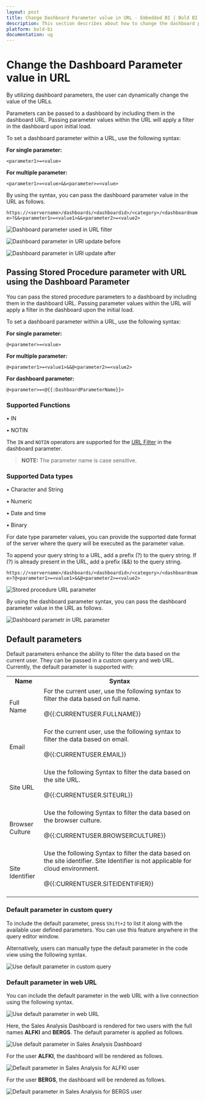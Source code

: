 ```yaml
---
layout: post
title: Change Dashboard Parameter value in URL - Embedded BI | Bold BI
description: This section describes about how to change the dashboard parameter value in Bold BI Embedded using URL. 
platform: bold-bi
documentation: ug
---
```


# Change the Dashboard Parameter value in URL

By utilizing dashboard parameters, the user can dynamically change the value of the URLs.

Parameters can be passed to a dashboard by including them in the dashboard URL. Passing parameter values within the URL will apply a filter in the dashboard upon initial load.

To set a dashboard parameter within a URL, use the following syntax:

<b>For single parameter:</b>

`<parameter1>=<value>`

<b>For multiple parameter:</b>

`<parameter1>=<value>&&<parameter>=<value>`

By using the syntax, you can pass the dashboard parameter value in the URL as follows.

`https://<servername>/dashboards/<dashboardid>/<category>/<dashboardname>?&&<parameter1>=<value1>&&<parameter2>=<value2>`

![Dashboard parameter used in URL filter](/static/assets/working-with-datasource/dashboard-parameter/images/dashboard-parameter-for-url-update.png)

![Dashboard parameter in URl update before](/static/assets/working-with-datasource/dashboard-parameter/images/dashboard-parameter-in-url-update-before.png)

![Dashboard parameter in URl update after](/static/assets/working-with-datasource/dashboard-parameter/images/dashboard-parameter-in-url-update-after.png)

## Passing Stored Procedure parameter with URL using the Dashboard Parameter

You can pass the stored procedure parameters to a dashboard by including them in the dashboard URL. Passing parameter values within the URL will apply a filter in the dashboard upon the initial load.

To set a dashboard parameter within a URL, use the following syntax:

<b>For single parameter:</b>

`@<parameter>=<value>`

<b>For multiple parameter:</b>

`@<parameter1>=<value1>&&@<parameter2>=<value2>`

<b>For dashboard parameter:</b>

`@<parameter>=<@{{:DashboardParameterName}}>`

### Supported Functions

•	IN

•	NOTIN

The `IN` and `NOTIN` operators are supported for the [URL Filter](/working-with-dashboards/preview-dashboard/urlparameters/) in the dashboard parameter.

> **NOTE:**  The parameter name is case sensitive.
### Supported Data types

•	Character and String

•	Numeric

•	Date and time

•	Binary

For date type parameter values, you can provide the supported date format of the server where the query will be executed as the parameter value.

To append your query string to a URL, add a prefix (?) to the query string. If (?) is already present in the URL, add a prefix (&&) to the query string.

 `https://<servername>/dashboards/<dashboardid>/<category>/<dashboardname>?@<parameter1>=<value1>&&@<parameter2>=<value2>`

![Stored procedure URL parameter](/static/assets/working-with-datasource/dashboard-parameter/images/stored-procedure-url-parameter.png)

By using the dashboard parameter syntax, you can pass the dashboard parameter value in the URL as follows.

![Dashboard parametr in URL parameter](/static/assets/working-with-datasource/dashboard-parameter/images/dashboardparameter-in-url.png)

## Default parameters

Default parameters enhance the ability to filter the data based on the current user. They can be passed in a custom query and web URL. Currently, the default parameter is supported with:

<meta charset="utf-8"/>
<table>
    <tbody>
        <tr>
            <td align="center"><b>Name</b></td>
            <td align="center"><b>Syntax</b></td>
        </tr>
        <tr>
            <td align="left">Full Name</td>
            <td align="left">For the current user, use the following syntax to filter the data based on full name.<br><br>@{{:CURRENTUSER.FULLNAME}}
            <br><br></td>
        </tr>
        <tr>
            <td align="left">Email</td>
            <td align="left">For the current user, use the following syntax to filter the data based on email.<br><br>@{{:CURRENTUSER.EMAIL}}
            <br><br></td>
        </tr>
        <tr>
            <td align="left">Site URL</td>
            <td align="left">Use the following Syntax to filter the data based on the site URL.
            <br><br>@{{:CURRENTUSER.SITEURL}}
            <br><br></td>
        </tr>
        <tr>
            <td align="left">Browser Culture</td>
            <td align="left">Use the following Syntax to filter the data based on the browser culture.
            <br><br>@{{:CURRENTUSER.BROWSERCULTURE}}
            <br><br></td>
        </tr>
        <tr>
            <td align="left">Site Identifier</td>
            <td align="left">Use the following Syntax to filter the data based on the site identifier. Site Identifier is not applicable for cloud environment.
            <br><br>@{{:CURRENTUSER.SITEIDENTIFIER}}
            <br><br></td>
        </tr>
    </tbody>
</table>

### Default parameter in custom query

To include the default parameter, press `Shift+2` to list it along with the available user defined parameters. You can use this feature anywhere in the query editor window.

Alternatively, users can manually type the default parameter in the code view using the following syntax.

![Use default parameter in custom query](/static/assets/working-with-datasource/dashboard-parameter/images/default-parameter-code-view-listing.png)

### Default parameter in web URL

You can include the default parameter in the web URL with a live connection using the following syntax.

![Use default parameter in web URL](/static/assets/working-with-datasource/dashboard-parameter/images/default-parameter-web-url.png)

Here, the Sales Analysis Dashboard is rendered for two users with the full names **ALFKI** and **BERGS**. The default parameter is applied as follows.

![Use default parameter in Sales Analysis Dashboard](/static/assets/working-with-datasource/dashboard-parameter/images/default-parameter-code-view.png)

For the user **ALFKI**, the dashboard will be rendered as follows.

![Default parameter in Sales Analysis for ALFKI user](/static/assets/working-with-datasource/dashboard-parameter/images/default-parameter-sample-ALFKI.png)

For the user **BERGS**, the dashboard will be rendered as follows.

![Default parameter in Sales Analysis for BERGS user](/static/assets/working-with-datasource/dashboard-parameter/images/default-parameter-sample-BERGS.png)